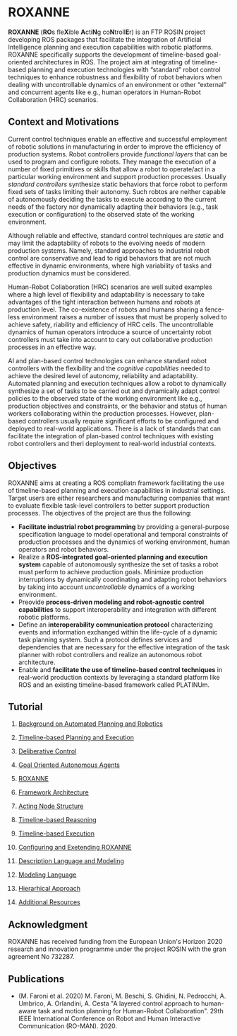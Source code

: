 # ROXANNE

**ROXANNE** (**RO**s fle**X**ible **A**cti**N**g co**N**troll**E**r)  is an FTP ROSIN project developing ROS packages that facilitate the integration of Artificial Intelligence planning and execution capabilities with robotic platforms. ROXANNE specifically supports the development of timeline-based goal-oriented architectures in ROS. The project aim at integrating of timeline-based planning and execution technologies with “standard” robot control techniques to enhance robustness and flexibility of robot behaviors when dealing with uncontrollable dynamics of an environment or other “external” and concurrent agents like e.g., human operators in Human-Robot Collaboration (HRC) scenarios. 

## Context and Motivations

Current control techniques enable an effective and successful employment of robotic solutions in manufacturing in order to improve the efficiency of production systems. Robot controllers provide _functional layers_ that can be used to program and configure robots. They manage the execution of a number of fixed primitives or skills that allow a robot to operate/act in a particular working environment and support production processes. Usually _standard controllers_ synthesize static behaviors that force robot to perform fixed sets of tasks limiting their autonomy. Such robtos are neither capable of autonomously deciding the tasks to execute according to the current needs of the factory nor dynamically adapting their behaviors (e.g., task execution or configuration) to the observed state of the working environment.

Although reliable and effective, standard control techniques are _static_ and may limit the adaptability of robots to the evolving needs of modern production systems. Namely, standard approaches to industrial robot control are conservative and lead to rigid behaviors that are not much effective in dynamic environments, where high variability of tasks and production dynamics must be considered. 

Human-Robot Collaboration (HRC) scenarios are well suited examples where a high level of flexibility and adaptability is necessary to take advantages of the tight interaction between humans and robots at production level. The co-existence of robots and humans sharing a fence-less environment raises a number of issues that must be properly solved to achieve safety, riability and efficiency of HRC cells. The uncontrollable dynamics of human operators introduce a source of uncertainty robot controllers must take into account to cary out collaborative production processes in an effective way.

AI and plan-based control technologies can enhance standard robot controllers with the flexibility and the _cognitive capabilities_ needed to achieve the desired level of autonomy, reliability and adaptability. Automated planning and execution techniques allow a robot to dynamically synthesize a set of tasks to be carried out and dynamically adapt control policies to the observed state of the working environment like e.g., production objectives and constraints, or the behavior and status of human workers collaborating within the production processes. However, plan-based controllers usually require significant efforts to be configured and deployed to real-world applications. There is a lack of standards that can facilitate the integration of plan-based control techniques with existing robot controllers and theri deployment to real-world industrial contexts.


## Objectives

ROXANNE aims at creating a ROS compliatn framework facilitating the use of timeline-based planning and execution capabilities in industrial settings. Target users are either researchers and manufacturing companies that want to evaluate flexible task-level controllers to better support production processes. The objectives of the project are thus the following:
- **Facilitate industrial robot programming** by providing a general-purpose specification language to model operational and temporal constraints of production processes and the dynamics of working environment, human operators and robot behaviors.
- Realize a **ROS-integrated goal-oriented planning and execution system** capable of autonomously synthesize the set of tasks a robot must perform to achieve production goals. Minimize production interruptions by dynamically coordinating and adapting robot behaviors by taking into account _uncontrollable_ dynamics of a working environment.
- Preovide **process-driven modeling and robot-agnostic control capabilities** to support interoperability and integration with different robotic platforms. 
- Define an **interoperability communication protocol** characterizing events and information exchanged within the life-cycle of a dynamic task planning system. Such a protocol defines services and dependencies that are necessary for the effective integration of the task planner with robot controllers and realize an autonomous robot architecture.
- Enable and **facilitate the use of timeline-based control techniques** in real-world production contexts by leveraging a standard platform like ROS and an existing timeline-based framework called PLATINUm.

## Tutorial

1. [Background on Automated Planning and Robotics](/tutorial/background/intro.md)
  1. [Timeline-based Planning and Execution](/tutorial/background/timelines.md)
  2. [Deliberative Control](/tutorial/background/deliberative.md)
  3. [Goal Oriented Autonomous Agents](/tutorial/background/goaa.md)
 
 
2. [ROXANNE](/tutorial/overview/intro.md)
  1. [Framework Architecture](/tutorial/overview/architecture.md)
  2. [Acting Node Structure](/tutorial/overview/acting.md)
  3. [Timeline-based Reasoning](/tutorial/overview/solving.md)
  4. [Timeline-based Execution](/tutorial/overview/execution.md)
  5. [Configuring and Exetending ROXANNE](/tutorial/overview/config-roxanne.md)

3. [Description Language and Modeling](/tutorial/modeling/intro.md)
  1. [Modeling Language](/tutorial/modeling/language.md)
  2. [Hierarhical Approach](/tutorial/modeling/hierarhical.md)
  3. [Additional Resources](/tutorial/modeling/additional.md)

## Acknowledgment

ROXANNE has received funding from the European Union's Horizon 2020 research and innovation programme under the project ROSIN with the gran agreement No 732287. 


## Publications
- (M. Faroni et al. 2020) M. Faroni, M. Beschi, S. Ghidini, N. Pedrocchi, A. Umbrico, A. Orlandini, A. Cesta "A layered control approach to human-aware task and motion planning for Human-Robot Collaboration". 29th IEEE International Conference on Robot and Human Interactive Communication (RO-MAN). 2020.
